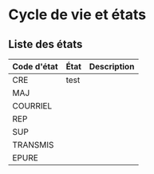 # Cycle de vie et états

## Liste des états

| Code d'état | État | Description |
|---|---|---|
| CRE |test||
| MAJ |||
| COURRIEL |||
| REP |||
| SUP |||
| TRANSMIS |||
| EPURE |||